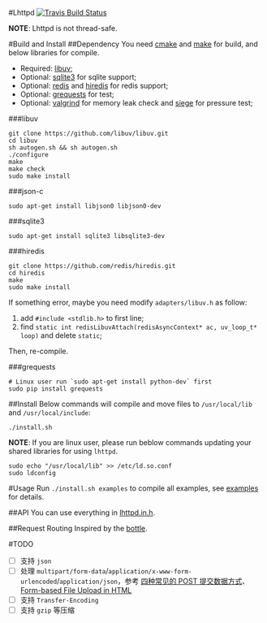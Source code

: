 #Lhttpd
[![Travis Build Status](https://travis-ci.org/loggerhead/lhttpd.svg)](https://travis-ci.org/loggerhead/lhttpd)

**NOTE**: Lhttpd is not thread-safe.

#Build and Install
##Dependency
You need [cmake](http://www.cmake.org/) and [make](http://www.gnu.org/software/make/) for build, and below libraries for compile.

* Required: [libuv](https://github.com/libuv/libuv);
* Optional: [sqlite3](https://www.sqlite.org/) for sqlite support;
* Optional: [redis](https://github.com/antirez/redis) and [hiredis](https://github.com/redis/hiredis) for redis support;
* Optional: [grequests](https://github.com/kennethreitz/grequests) for test;
* Optional: [valgrind](http://valgrind.org/) for memory leak check and [siege](https://www.joedog.org/siege-home/) for pressure test;

###libuv
```shell
git clone https://github.com/libuv/libuv.git
cd libuv
sh autogen.sh && sh autogen.sh
./configure
make
make check
sudo make install
```

###json-c
```shell
sudo apt-get install libjson0 libjson0-dev
```

###sqlite3
```shell
sudo apt-get install sqlite3 libsqlite3-dev
```

###hiredis
```shell
git clone https://github.com/redis/hiredis.git
cd hiredis
make
sudo make install
```

If something error, maybe you need modify `adapters/libuv.h` as follow:

1. add `#include <stdlib.h>` to first line;
2. find `static int redisLibuvAttach(redisAsyncContext* ac, uv_loop_t* loop)` and delete `static`;

Then, re-compile.

###grequests
```shell
# Linux user run `sudo apt-get install python-dev` first
sudo pip install grequests
```

##Install
Below commands will compile and move files to `/usr/local/lib` and `/usr/local/include`:

```shell
./install.sh
```

**NOTE**: If you are linux user, please run beblow commands updating your shared libraries for using `lhttpd`.

```shell
sudo echo "/usr/local/lib" >> /etc/ld.so.conf
sudo ldconfig
```

#Usage
Run `./install.sh examples` to compile all examples, see [examples](https://github.com/loggerhead/lhttpd/tree/master/examples) for details. 

##API
You can use everything in [lhttpd.in.h](https://github.com/loggerhead/lhttpd/blob/master/include/lhttpd.in.h).

##Request Routing
Inspired by the [bottle](http://bottlepy.org/docs/dev/tutorial.html#request-routing).

#TODO
* [ ] 支持 `json`
* [ ] 处理 `multipart/form-data`/`application/x-www-form-urlencoded`/`application/json`，参考 [四种常见的 POST 提交数据方式](https://www.imququ.com/post/four-ways-to-post-data-in-http.html#toc-2)、[Form-based File Upload in HTML](https://www.ietf.org/rfc/rfc1867.txt)
* [ ] 支持 `Transfer-Encoding`
* [ ] 支持 `gzip` 等压缩